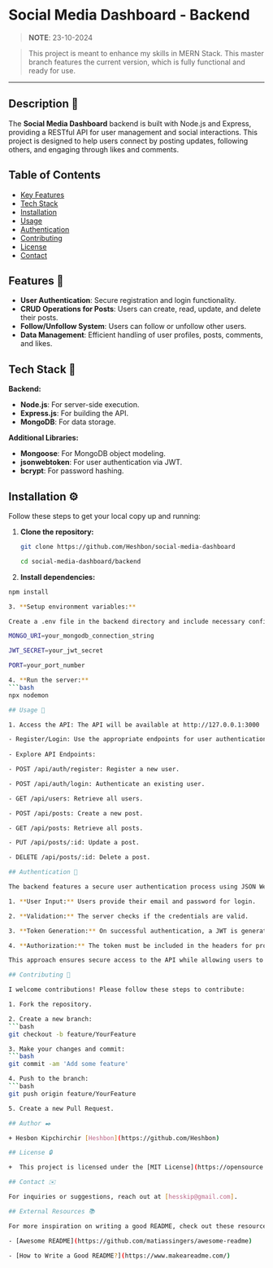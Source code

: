 # Social Media Dashboard - Backend

> **NOTE**: 23-10-2024

> This project is meant to enhance my skills in MERN Stack. This master branch features the current version, which is fully functional and ready for use.

---

## Description 💬

The **Social Media Dashboard** backend is built with Node.js and Express, providing a RESTful API for user management and social interactions. This project is designed to help users connect by posting updates, following others, and engaging through likes and comments.

## Table of Contents

- [Key Features](#key-features)
- [Tech Stack](#tech-stack)
- [Installation](#installation)
- [Usage](#usage)
- [Authentication](#authentication)
- [Contributing](#contributing)
- [License](#license)
- [Contact](#contact)

## Features 🌟

- **User Authentication**: Secure registration and login functionality.
- **CRUD Operations for Posts**: Users can create, read, update, and delete their posts.
- **Follow/Unfollow System**: Users can follow or unfollow other users.
- **Data Management**: Efficient handling of user profiles, posts, comments, and likes.

## Tech Stack 🐩

**Backend:**

- **Node.js**: For server-side execution.
- **Express.js**: For building the API.
- **MongoDB**: For data storage.

**Additional Libraries:**

- **Mongoose**: For MongoDB object modeling.
- **jsonwebtoken**: For user authentication via JWT.
- **bcrypt**: For password hashing.

## Installation ⚙️

Follow these steps to get your local copy up and running:

1. **Clone the repository:**
   ```bash
   git clone https://github.com/Heshbon/social-media-dashboard

   cd social-media-dashboard/backend

2. **Install dependencies:**
  ```bash
  npm install

3. **Setup environment variables:** 

Create a .env file in the backend directory and include necessary configurations such as:

  MONGO_URI=your_mongodb_connection_string
  
  JWT_SECRET=your_jwt_secret
  
  PORT=your_port_number

4. **Run the server:**
  ```bash
  npx nodemon

## Usage 🚀

1. Access the API: The API will be available at http://127.0.0.1:3000

- Register/Login: Use the appropriate endpoints for user authentication.
    
- Explore API Endpoints:

  - POST /api/auth/register: Register a new user.
  
  - POST /api/auth/login: Authenticate an existing user.
  
  - GET /api/users: Retrieve all users.
  
  - POST /api/posts: Create a new post.
  
  - GET /api/posts: Retrieve all posts.
  
  - PUT /api/posts/:id: Update a post.
  
  - DELETE /api/posts/:id: Delete a post.

## Authentication 🔑

The backend features a secure user authentication process using JSON Web Tokens (JWT):

  1. **User Input:** Users provide their email and password for login.
  
  2. **Validation:** The server checks if the credentials are valid.
  
  3. **Token Generation:** On successful authentication, a JWT is generated and returned.
  
  4. **Authorization:** The token must be included in the headers for protected routes.

This approach ensures secure access to the API while allowing users to maintain their sessions seamlessly.

## Contributing 🤝

I welcome contributions! Please follow these steps to contribute:

  1. Fork the repository.
  
  2. Create a new branch:
  ```bash
  git checkout -b feature/YourFeature

3. Make your changes and commit:
  ```bash
  git commit -am 'Add some feature'

4. Push to the branch:
  ```bash
  git push origin feature/YourFeature

5. Create a new Pull Request.

## Author ✒️

+ Hesbon Kipchirchir [Heshbon](https://github.com/Heshbon)

## License 🔒

+  This project is licensed under the [MIT License](https://opensource.org/licenses/MIT) - see the [LICENSE](https://github.com/Heshbon/social-media-dashboard/blob/main/LICENSE) file for details.

## Contact ✉️

For inquiries or suggestions, reach out at [hesskip@gmail.com].

## External Resources 📚

For more inspiration on writing a good README, check out these resources:

- [Awesome README](https://github.com/matiassingers/awesome-readme)

- [How to Write a Good README?](https://www.makeareadme.com/)